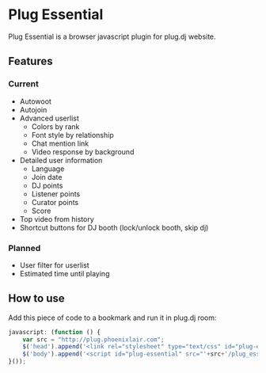 Plug Essential
==========

Plug Essential is a browser javascript plugin for plug.dj website.

Features
---------
### Current
- Autowoot
- Autojoin
- Advanced userlist
    * Colors by rank
    * Font style by relationship
    * Chat mention link
    * Video response by background
- Detailed user information
    * Language
    * Join date
    * DJ points
    * Listener points
    * Curator points
    * Score
- Top video from history
- Shortcut buttons for DJ booth (lock/unlock booth, skip dj)
    
### Planned
- User filter for userlist
- Estimated time until playing

How to use
---------
    
Add this piece of code to a bookmark and run it in plug.dj room:

```javascript
javascript: (function () {
    var src = "http://plug.phoenixlair.com";
    $('head').append('<link rel="stylesheet" type="text/css" id="plug-essential-css" href="'+src+'/plug_essential.css" />');
    $('body').append('<script id="plug-essential" src="'+src+'/plug_essential.js"></script>');
}());
```
